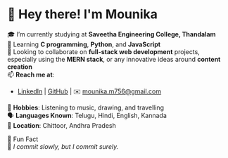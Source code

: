 
# 👋 Hey there! I'm Mounika

🎓 I’m currently studying at **Saveetha Engineering College, Thandalam**  
🌱 Learning **C programming**, **Python**, and **JavaScript**  
👯 Looking to collaborate on **full-stack web development** projects, especially using the **MERN stack**, or any innovative ideas around **content creation**  
📫 **Reach me at**:  
- [LinkedIn](#) | [GitHub](https://github.com/BabuMounika) | ✉️ mounika.m756@gmail.com  

🎨 **Hobbies**: Listening to music, drawing, and travelling  
🗣️ **Languages Known**: Telugu, Hindi, English, Kannada  
📍 **Location**: Chittoor, Andhra Pradesh  

 🌟 Fun Fact  
🦥 *I commit slowly, but I commit surely.*

